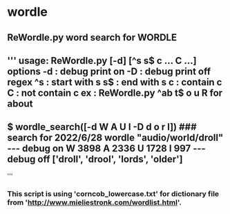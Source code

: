 # wordle

## ReWordle.py    word search for WORDLE

'''
usage: ReWordle.py [-d] [^s s$ c ...  C ...]
	options
	-d : debug print on
	-D : debug print off
	regex
	^s : start with s
	s$ : end with s
	c  : contain c
	C  : not contain c
	ex : ReWordle.py ^ab t$ o u R    for about
---
$ wordle_search([-d W A U I -D d o r l])   ### search for 2022/6/28 wordle "audio/world/droll"
--- debug on
W 3898
A 2336
U 1728
I 997
--- debug off
['droll', 'drool', 'lords', 'older']
---
'''

### This script is using 'corncob_lowercase.txt' for dictionary file from 'http://www.mieliestronk.com/wordlist.html'.
